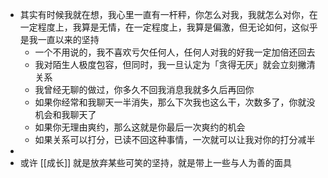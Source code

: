 - 其实有时候我就在想，我心里一直有一杆秤，你怎么对我，我就怎么对你，在一定程度上，我算是无情，在一定程度上，我算是偏激，但无论如何，这似乎是我一直以来的坚持
	- 一个不用说的，我不喜欢亏欠任何人，任何人对我的好我一定加倍还回去
	- 我对陌生人极度包容，但同时，我一旦认定为「贪得无厌」就会立刻撇清关系
	- 我曾经无聊的做过，你多久不回我消息我就多久后再回你
	- 如果你经常和我聊天一半消失，那么下次我也这么干，次数多了，你就没机会和我聊天了
	- 如果你无理由爽约，那么这就是你最后一次爽约的机会
	- 如果关系可以打分，已读不回这种事情，一次就可以让我对你的打分减半
-
- 或许 [[成长]] 就是放弃某些可笑的坚持，就是带上一些与人为善的面具